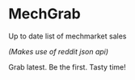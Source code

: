 # MechGrab
Up to date list of mechmarket sales

*(Makes use of reddit json api)*

Grab latest. Be the first. Tasty time!


